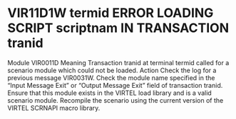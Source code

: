 # VIR11D1W termid ERROR LOADING SCRIPT scriptnam IN TRANSACTION tranid
Module
    VIR0011D
Meaning
    Transaction tranid at terminal termid called for a scenario module which could not be loaded.
Action
    Check the log for a previous message VIR0031W. Check the module name specified in the “Input Message Exit” or “Output Message Exit” field of transaction tranid. Ensure that this module exists in the VIRTEL load library and is a valid scenario module. Recompile the scenario using the current version of the VIRTEL SCRNAPI macro library.
